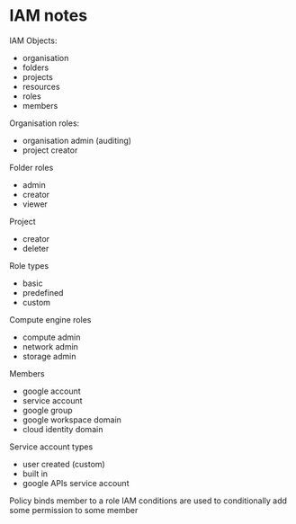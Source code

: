 # IAM notes

IAM Objects:

- organisation
- folders
- projects
- resources
- roles
- members

Organisation roles:
- organisation admin (auditing)
- project creator

Folder roles
- admin 
- creator
- viewer

Project
- creator
- deleter

Role types
- basic
- predefined
- custom

Compute engine roles
- compute admin
- network admin
- storage admin

Members
- google account
- service account
- google group
- google workspace domain
- cloud identity domain

Service account types
- user created (custom)
- built in
- google APIs service account

Policy binds member to a role
IAM conditions are used to conditionally add some permission to some member